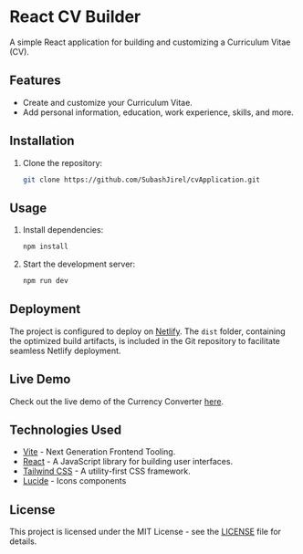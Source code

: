 # React CV Builder

A simple React application for building and customizing a Curriculum Vitae (CV).

## Features

- Create and customize your Curriculum Vitae.
- Add personal information, education, work experience, skills, and more.

## Installation

1. Clone the repository:

   ```bash
   git clone https://github.com/SubashJirel/cvApplication.git
   ```

## Usage

1. Install dependencies:

   ```bash
   npm install
   ```

2. Start the development server:

   ```bash
   npm run dev
   ```

## Deployment

The project is configured to deploy on [Netlify](https://www.netlify.com/). The `dist` folder, containing the optimized build artifacts, is included in the Git repository to facilitate seamless Netlify deployment.

## Live Demo

Check out the live demo of the Currency Converter [here]().

## Technologies Used

- [Vite](https://vitejs.dev/) - Next Generation Frontend Tooling.
- [React](https://reactjs.org/) - A JavaScript library for building user interfaces.
- [Tailwind CSS](https://tailwindcss.com/) - A utility-first CSS framework.
- [Lucide](https://lucide.dev/) - Icons components

## License

This project is licensed under the MIT License - see the [LICENSE](LICENSE) file for details.
